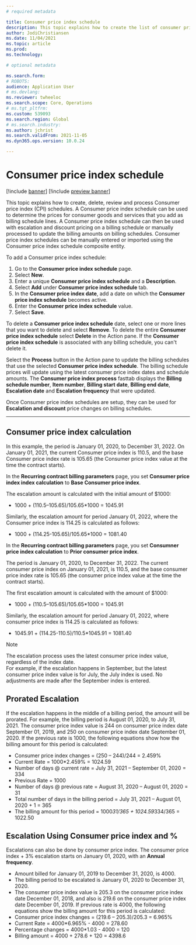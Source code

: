 ```yaml
---
# required metadata

title: Consumer price index schedule
description: This topic explains how to create the list of consumer price index (CPI) schedules that you obtain from the internet to help determine the escalation charge in Subscription billing. 
author: JodiChristiansen
ms.date: 11/04/2021
ms.topic: article
ms.prod: 
ms.technology: 

# optional metadata

ms.search.form:  
# ROBOTS: 
audience: Application User
# ms.devlang: 
ms.reviewer: twheeloc
ms.search.scope: Core, Operations
# ms.tgt_pltfrm: 
ms.custom: 539093
ms.search.region: Global
# ms.search.industry: 
ms.author: jchrist
ms.search.validFrom: 2021-11-05
ms.dyn365.ops.version: 10.0.24

---
```


# Consumer price index schedule

[!include [banner](../includes/banner.md)]
[!include [preview banner](../includes/preview-banner.md)]

This topic explains how to create, delete, review and process Consumer price index (CPI) schedules. A Consumer price index schedule can be used to determine the prices for consumer goods and services that you add as billing schedule lines. A Consumer price index schedule can then be used with escalation and discount pricing on a billing schedule or manually processed to update the billing amounts on billing schedules. Consumer price index schedules can be manually entered or imported using the Consumer price index schedule composite entity.

To add a Consumer price index schedule:
1. Go to the **Consumer price index schedule** page.
2. Select **New**. 
3. Enter a unique **Consumer price index schedule** and a **Description**. 
4. Select **Add** under **Consumer price index schedule** tab. 
5. In the **Consumer price index date**, add a date on which the **Consumer price index schedule** becomes active. 
6. Enter the **Consumer price index schedule** value. 
7. Select **Save**. 

To delete a **Consumer price index schedule** date, select one or more lines that you want to delete and select **Remove**. To delete the entire **Consumer price index schedule** select **Delete** in the Action pane. If the **Consumer price index schedule** is associated with any billing schedule, you can't delete it.

Select the **Process** button in the Action pane to update the billing schedules that use the selected **Consumer price index schedule**. The billing schedule prices will update using the latest consumer price index dates and schedule amounts. 
The **Consumer price index process** fasttab displays the **Billing schedule number**, **Item number**, **Billing start date**, **Billing end date**, **Escalation date** and **Escalation frequency** that were updated. 

Once Consumer price index schedules are setup, they can be used for **Escalation and discount** price changes on billing schedules.

---

## Consumer price index calculation

In this example, the period is January 01, 2020, to December 31, 2022. On January 01, 2021, the current Consumer price index is 110.5, and the base Consumer price index rate is 105.65 (the Consumer price index value at the time the contract starts).

In the **Recurring contract billing parameters** page, you set **Consumer price index index calculation** to **Base Consumer price index**.

The escalation amount is calculated with the initial amount of $1000: 
* 1000 + (110.5–105.65)/105.65*1000 = 1045.91

Similarly, the escalation amount for period January 01, 2022, where the Consumer price index is 114.25 is calculated as follows:
* 1000 + (114.25-105.65)/105.65*1000 = 1081.40

In the **Recurring contract billing parameters** page, you set **Consumner price index calculation** to **Prior consumer price index**.

The period is January 01, 2020, to December 31, 2022. The current consumer price index on January 01, 2021, is 110.5, and the base consumer price index rate is 105.65 (the consumer price index value at the time the contract starts).

The first escalation amount is calculated with the amount of $1000:
* 1000 + (110.5–105.65)/105.65*1000 = 1045.91

Similarly, the escalation amount for period January 01, 2022, where consumer price index is 114.25 is calculated as follows:
* 1045.91 + (114.25-110.5)/110.5*1045.91 = 1081.40

> [!Note]
> The escalation process uses the latest consumer price index value, regardless of the index date.   
For example,  if the escalation happens in September, but the latest consumer price index value is for July, the July index is used. No adjustments are made after the September index is entered.

## Prorated Escalation

If the escalation happens in the middle of a billing period, the amount will be prorated. For example, the billing period is August 01, 2020, to July 31, 2021. The consumer price index value is 244 on consumer price index date September 01, 2019, and 250 on consumer price index date September 01, 2020. If the previous rate is 1000, the following equations show how the billing amount for this period is calculated:
* Consumer price index changes = (250 – 244)/244 = 2.459%
* Current Rate = 1000*2.459% = 1024.59
* Number of days @ current rate = July 31, 2021 – September 01, 2020 = 334
* Previous Rate = 1000
* Number of days @ previous rate = August 31, 2020 – August 01, 2020 = 31
* Total number of days in the billing period = July 31, 2021 – August 01, 2020 + 1 = 365
* The billing amount for this period = 1000*31/365 + 1024.59*334/365 = 1022.50

## Escalation Using Consumer price index and %

Escalations can also be done by consumer price index. The consumer price index + 3% escalation starts on January 01, 2020, with an **Annual frequency**. 
 - Amount billed for January 01, 2019 to December 31, 2020, is 4000. 
 - The billing period to be escalated is January 01, 2020 to December 31, 2020. 
 - The consumer price index value is 205.3 on the consumer price index date December 01, 2018, and also is 219.6 on the consumer price index date December 01, 2019. 
 If previous rate is 4000, the following equations show the billing amount for this period is calculated:
 - Consumer price index changes = (219.6 – 205.3)/205.3 = 6.965%
 - Current Rate = 4000*6.965% - 4000 = 278.60
 - Percentage changes = 4000*1.03 - 4000 = 120
 - Billing amount = 4000 + 278.6 + 120 = 4398.6
